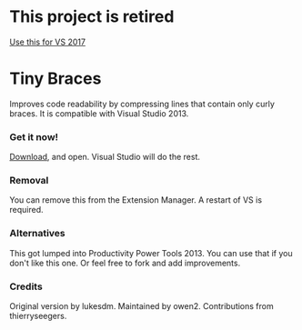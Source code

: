 # This project is retired

[Use this for VS 2017](https://marketplace.visualstudio.com/items?itemName=VisualStudioProductTeam.SyntacticLineCompression)

# Tiny Braces
Improves code readability by compressing lines that contain only curly braces. It is compatible with Visual Studio 2013.

### Get it now!
[Download](http://github.com/owen2/little-braces/raw/master/Output/TinyBraces.vsix), and open. Visual Studio will do the rest.

### Removal
You can remove this from the Extension Manager. A restart of VS is required.

### Alternatives
This got lumped into Productivity Power Tools 2013. You can use that if you don't like this one. Or feel free to fork and add improvements.

### Credits
Original version by lukesdm.
Maintained by owen2. 
Contributions from thierryseegers. 
